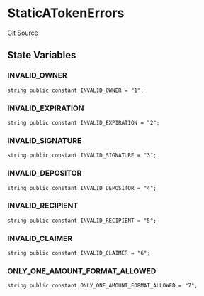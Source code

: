 # StaticATokenErrors
[Git Source](https://github.com/larrythecucumber321/protocol/blob/0e60393685a4ae7994ac986273cdfa4cf9c069ed/contracts/plugins/assets/aave/StaticATokenErrors.sol)


## State Variables
### INVALID_OWNER

```solidity
string public constant INVALID_OWNER = "1";
```


### INVALID_EXPIRATION

```solidity
string public constant INVALID_EXPIRATION = "2";
```


### INVALID_SIGNATURE

```solidity
string public constant INVALID_SIGNATURE = "3";
```


### INVALID_DEPOSITOR

```solidity
string public constant INVALID_DEPOSITOR = "4";
```


### INVALID_RECIPIENT

```solidity
string public constant INVALID_RECIPIENT = "5";
```


### INVALID_CLAIMER

```solidity
string public constant INVALID_CLAIMER = "6";
```


### ONLY_ONE_AMOUNT_FORMAT_ALLOWED

```solidity
string public constant ONLY_ONE_AMOUNT_FORMAT_ALLOWED = "7";
```


